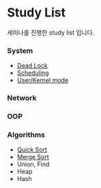 # Study List

세미나를 진행한 study list 입니다.

### System
* [Dead Lock](./Deadlock/README.md)
* [Scheduling](./scheduling/README.md)
* [User/Kernel mode](./User_Kernel_mode/README.md)

### Network

### OOP

### Algorithms
* [Quick Sort](./Algorithm/Sort/QuickSort.md)
* [Merge Sort](./Algorithm/Sort/MergeSort.md)
* Union, Find
* Heap
* Hash